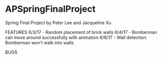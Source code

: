 # APSpringFinalProject
Spring Final Project by Peter Lee and Jacqueline Xu

FEATURES
6/3/17 - Random placement of brick walls
6/4/17 - Bomberman can move around successfully with animation
6/6/17 - Wall detection: Bomberman won't walk into walls 



BUGS



